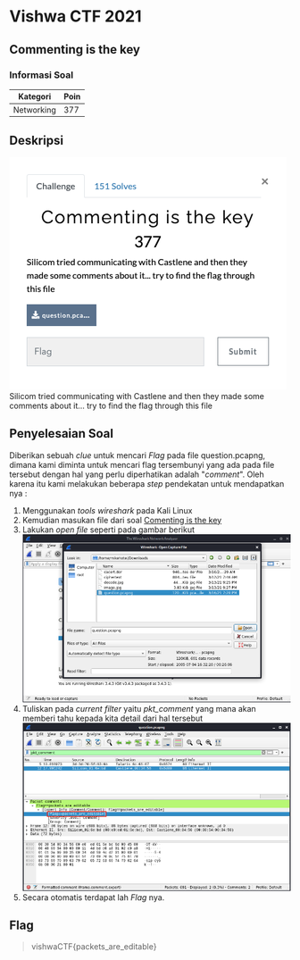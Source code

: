 # Vishwa CTF 2021
## Commenting is the key
### Informasi Soal
| Kategori | Poin |
|----------|------|
| Networking | 377 |

## Deskripsi
![image](screenshot/soalCommentingistheKey.png)\
Silicom tried communicating with Castlene and then they made some comments about it... try to find the flag through this file


## Penyelesaian Soal
Diberikan sebuah *clue* untuk mencari *Flag* pada file question.pcapng, dimana kami diminta untuk mencari flag tersembunyi yang ada pada file tersebut dengan hal yang perlu diperhatikan adalah "*comment*". Oleh karena itu kami melakukan beberapa *step* pendekatan untuk mendapatkan nya :
1. Menggunakan *tools* *wireshark* pada Kali Linux
2. Kemudian masukan file dari soal [Comenting is the key](question.pcapng)
3. Lakukan *open file* seperti pada gambar berikut![image](screenshot/fileSoal.png)
4. Tuliskan pada *current filter* yaitu *pkt_comment* yang mana akan memberi tahu kepada kita detail dari hal tersebut ![image](screenshot/flag.png)
5. Secara otomatis terdapat lah *Flag* nya.

## Flag
> vishwaCTF{packets_are_editable}
